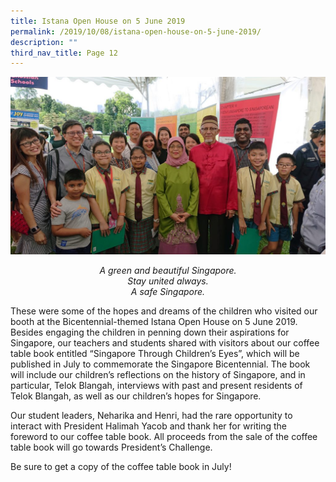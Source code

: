 ```yaml
---
title: Istana Open House on 5 June 2019
permalink: /2019/10/08/istana-open-house-on-5-june-2019/
description: ""
third_nav_title: Page 12
---
```

![](/images/DSC_0549-1024x576.jpg)

<p style="text-align: center;"><em>A green and beautiful Singapore.<br /></em><em>Stay united always.<br /></em><em>A safe Singapore.</em></p>
<p>These were some of the hopes and dreams of the children who visited our booth at the Bicentennial-themed Istana Open House on 5 June 2019. Besides engaging the children in penning down their aspirations for Singapore, our teachers and students shared with visitors about our coffee table book entitled &ldquo;Singapore Through Children&rsquo;s Eyes&rdquo;, which will be published in July to commemorate the Singapore Bicentennial. The book will include our children&rsquo;s reflections on the history of Singapore, and in particular, Telok Blangah, interviews with past and present residents of Telok Blangah, as well as our children&rsquo;s hopes for Singapore.</p>
<p>Our student leaders, Neharika and Henri, had the rare opportunity to interact with President Halimah Yacob and thank her for writing the foreword to our coffee table book. All proceeds from the sale of the coffee table book will go towards President&rsquo;s Challenge.</p>
<p>Be sure to get a copy of the coffee table book in July!</p>